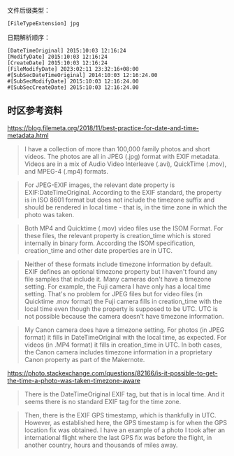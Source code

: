 
文件后缀类型：

```shell
[FileTypeExtension] jpg
```

日期解析顺序：

```shell
[DateTimeOriginal] 2015:10:03 12:16:24
[ModifyDate] 2015:10:03 12:16:24
[CreateDate] 2015:10:03 12:16:24
[FileModifyDate] 2023:02:11 23:32:16+08:00
#[SubSecDateTimeOriginal] 2014:10:03 12:16:24.00
#[SubSecModifyDate] 2015:10:03 12:16:24.00
#[SubSecCreateDate] 2015:10:03 12:16:24.00
```

## 时区参考资料

https://blog.filemeta.org/2018/11/best-practice-for-date-and-time-metadata.html

>  I have a collection of more than 100,000 family photos and short videos. The photos are all in JPEG (.jpg) format with EXIF metadata. Videos are in a mix of Audio Video Interleave (.avi), QuickTime (.mov), and MPEG-4 (.mp4) formats.

> For JPEG-EXIF images, the relevant date property is EXIF:DateTimeOriginal. According to the EXIF standard, the property is in ISO 8601 format but does not include the timezone suffix and should be rendered in local time - that is, in the time zone in which the photo was taken.

> Both MP4 and Quicktime (.mov) video files use the ISOM Format. For these files, the relevant property is creation_time which is stored internally in binary form. According the ISOM specification, creation_time and other date properties are in UTC.

> Neither of these formats include timezone information by default. EXIF defines an optional timezone property but I haven't found any file samples that include it. Many cameras don't have a timezone setting. For example, the Fuji camera I have only has a local time setting. That's no problem for JPEG files but for video files (in Quicktime .mov format) the Fuji camera fills in creation_time with the local time even though the property is supposed to be UTC. UTC is not possible because the camera doesn't have timezone information.

> My Canon camera does have a timezone setting. For photos (in JPEG format) it fills in DateTimeOriginal with the local time, as expected. For videos (in .MP4 format) it fills in creation_time in UTC. In both cases, the Canon camera includes timezone information in a proprietary Canon property as part of the Makernote.

https://photo.stackexchange.com/questions/82166/is-it-possible-to-get-the-time-a-photo-was-taken-timezone-aware

> There is the DateTimeOriginal EXIF tag, but that is in local time. And it seems there is no standard EXIF tag for the time zone. 

> Then, there is the EXIF GPS timestamp, which is thankfully in UTC. However, as established here, the GPS timestamp is for when the GPS location fix was obtained. I have an example of a photo I took after an international flight where the last GPS fix was before the flight, in another country, hours and thousands of miles away.
